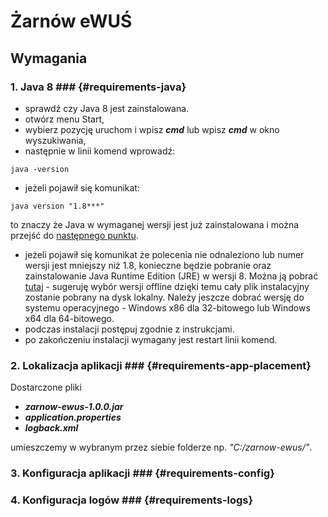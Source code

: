 # Żarnów eWUŚ #

## Wymagania ##

### 1. **Java 8** ### {#requirements-java}

 - sprawdź czy Java 8 jest zainstalowana.
 - otwórz menu Start,
 - wybierz pozycję uruchom i wpisz **_cmd_** lub wpisz **_cmd_** w okno wyszukiwania,
 - następnie w linii komend wprowadź:
  ```
  java -version
  ```
  
 - jeżeli pojawił się komunikat:
  ```
  java version "1.8***"
  ```
to znaczy że Java w wymaganej wersji jest już zainstalowana i można przejść do [następnego punktu](#requirements-app-placement).
 - jeżeli pojawił się komunikat że polecenia nie odnaleziono lub numer wersji jest mniejszy niż 1.8, konieczne będzie pobranie oraz zainstalowanie Java Runtime Edition (JRE) w wersji 8. Można ją pobrać [tutaj](http://www.oracle.com/technetwork/java/javase/downloads/jre8-downloads-2133155.html) - sugeruję wybór wersji offline dzięki temu cały plik instalacyjny zostanie pobrany na dysk lokalny. Należy jeszcze dobrać wersję do systemu operacyjnego - Windows x86 dla 32-bitowego lub Windows x64 dla 64-bitowego.
 - podczas instalacji postępuj zgodnie z instrukcjami.
 - po zakończeniu instalacji wymagany jest restart linii komend.
### 2. **Lokalizacja aplikacji** ### {#requirements-app-placement}
Dostarczone pliki
 
 - **_zarnow-ewus-1.0.0.jar_** 
 - **_application.properties_**
 - **_logback.xml_**

umieszczemy w wybranym przez siebie folderze np. _"C:/zarnow-ewus/"_.
### 3. **Konfiguracja aplikacji** ### {#requirements-config}

### 4. **Konfiguracja logów** ### {#requirements-logs}
